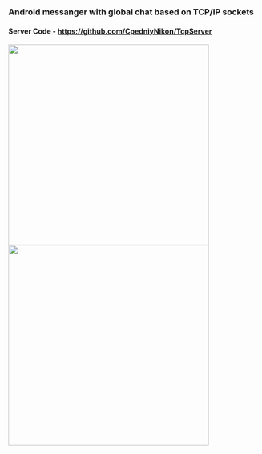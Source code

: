 ### Android messanger with global chat based on TCP/IP sockets
#### Server Code - https://github.com/CpedniyNikon/TcpServer
<img align="left" src="https://get.wallhere.com/photo/landscape-lake-nature-reflection-fjord-wilderness-mountain-reservoir-1920x1200-px-highland-loch-mountainous-landforms-landform-body-of-water-mountain-range-glacial-landform-708742.jpg" width="400"/>
<img align="left" src="https://get.wallhere.com/photo/landscape-lake-nature-reflection-fjord-wilderness-mountain-reservoir-1920x1200-px-highland-loch-mountainous-landforms-landform-body-of-water-mountain-range-glacial-landform-708742.jpg" width="400"/>
